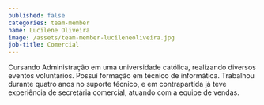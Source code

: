 ```yaml
---
published: false
categories: team-member
name: Lucilene Oliveira
image: /assets/team-member-lucileneoliveira.jpg
job-title: Comercial
---
```


Cursando Administração em uma universidade católica, realizando diversos eventos voluntários. Possuí formação em técnico de informática. Trabalhou durante quatro anos no suporte técnico, e em contrapartida já teve experiência de secretária comercial, atuando com a equipe de vendas.
